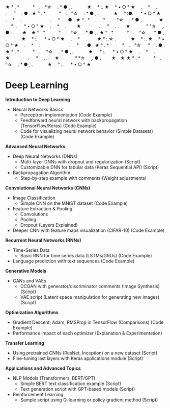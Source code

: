 ★ ° . *　　　°　.　°☆ 　. * ● ¸ 
. 　　　★ 　° :. ★　 * • ○ ° ★　 
.　 * 　.　 　　　　　. 　 
° 　. ● . ★ ° . *　　　°　.　°☆ 
　. * ● ¸ . 　　　★ 　° :●. 　 * 
• ○ ° ★　 .　 * 　.　 　　　　　.
 　 ° 　. ● . ★ ° . *　　　°　.　
°☆ 　. * ● ¸ . 　　　★ 　
° :. 　 * • ○ ° ★　 .　 * 　.　 
　★　　　　. 　 ° 　.  . 　    ★　 　　
° °☆ 　¸. ● . 　　★　★ 
° . *　　　°　.　°☆ 　. * ● ¸ . 
★ ° . *　　　°　.　°☆ 　. * ● ¸ 
. 　　　★ 　° :. 　 * • ○ ° ★　 
.　 * 　.　 　★     ° :.☆
. 　　　★ 　° :. ★　 * • ○ ° ★　 
.　 * 　.　 　　　　　. 　 
° 　. ● . ★ ° . *　　　°　.　°☆ 
 　 ° 　. ● . ★ ° . *　　　°　.　
°☆ 　. * ● ¸ . 　　　★ 　
° :. 　 * • ○ ° ★　 .　 * 　.　 
　★　　　　. 　 ° 　.  . 　    ★　 　　
° °☆ 　¸. ● . 　　★　★ 
★ ° . *　　　°　.　°☆ 　. * ● ¸ 
. 　　　★ 　° :. 　 * • ○ ° ★　 
# Deep Learning

**Introduction to Deep Learning**
* Neural Networks Basics
    * Perceptron implementation (Code Example)
    * Feedforward neural network with backpropagation (TensorFlow/Keras) (Code Example)
    * Code for visualizing neural network behavior (Simple Datasets) (Code Example)

**Advanced Neural Networks**
* Deep Neural Networks (DNNs)
    * Multi-layer DNNs with dropout and regularization (Script)
    * Customizable DNN for tabular data (Keras Sequential API) (Script)
* Backpropagation Algorithm
    * Step-by-step example with comments (Weight adjustments)

**Convolutional Neural Networks (CNNs)**
* Image Classification
    * Simple CNN on the MNIST dataset (Code Example)
* Feature Extraction & Pooling
    * Convolutions
    * Pooling
    * Dropout (Layers Explained)
* Deeper CNN with feature maps visualization (CIFAR-10) (Code Example)

**Recurrent Neural Networks (RNNs)**
* Time-Series Data
    * Basic RNN for time series data (LSTMs/GRUs) (Code Example)
* Language prediction with text sequences (Code Example)

**Generative Models**
* GANs and VAEs
    * DCGAN with generator/discriminator comments (Image Synthesis) (Script)
    * VAE script (Latent space manipulation for generating new images) (Script)

**Optimization Algorithms**
* Gradient Descent, Adam, RMSProp in TensorFlow (Comparisons) (Code Example)
* Performance impact of each optimizer (Explanation & Experimentation)

**Transfer Learning**
* Using pretrained CNNs (ResNet, Inception) on a new dataset (Script)
* Fine-tuning last layers with Keras applications module (Script)

**Applications and Advanced Topics**
* NLP Models (Transformers, BERT/GPT)
    * Simple BERT text classification example (Script)
    * Text generation script with GPT-based models (Script)
* Reinforcement Learning
    * Sample script using Q-learning or policy gradient method (Script)